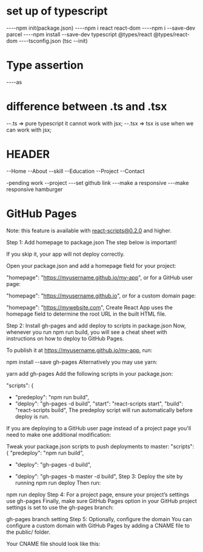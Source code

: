 # set up of typescript

----npm init(package.json)
----npm i react react-dom
----npm i --save-dev parcel
----npm install --save-dev typescript @types/react @types/react-dom
----tsconfig.json (tsc --init)

# Type assertion

----as

# difference between .ts and .tsx

--.ts => pure typescript it cannot work with jsx;
--.tsx => tsx is use when we can work with jsx;

# HEADER

--Home
--About
--skill
--Education
--Project
--Contact

-pending work
 --project 
   ---set github link 
   ---make a responsive
   ---make responsive hamburger 
 

# GitHub Pages
Note: this feature is available with react-scripts@0.2.0 and higher.

Step 1: Add homepage to package.json
The step below is important!

If you skip it, your app will not deploy correctly.

Open your package.json and add a homepage field for your project:

  "homepage": "https://myusername.github.io/my-app",
or for a GitHub user page:

  "homepage": "https://myusername.github.io",
or for a custom domain page:

  "homepage": "https://mywebsite.com",
Create React App uses the homepage field to determine the root URL in the built HTML file.

Step 2: Install gh-pages and add deploy to scripts in package.json
Now, whenever you run npm run build, you will see a cheat sheet with instructions on how to deploy to GitHub Pages.

To publish it at https://myusername.github.io/my-app, run:

npm install --save gh-pages
Alternatively you may use yarn:

yarn add gh-pages
Add the following scripts in your package.json:

  "scripts": {
+   "predeploy": "npm run build",
+   "deploy": "gh-pages -d build",
    "start": "react-scripts start",
    "build": "react-scripts build",
The predeploy script will run automatically before deploy is run.

If you are deploying to a GitHub user page instead of a project page you'll need to make one additional modification:

Tweak your package.json scripts to push deployments to master:
  "scripts": {
    "predeploy": "npm run build",
-   "deploy": "gh-pages -d build",
+   "deploy": "gh-pages -b master -d build",
Step 3: Deploy the site by running npm run deploy
Then run:

npm run deploy
Step 4: For a project page, ensure your project’s settings use gh-pages
Finally, make sure GitHub Pages option in your GitHub project settings is set to use the gh-pages branch:

gh-pages branch setting
Step 5: Optionally, configure the domain
You can configure a custom domain with GitHub Pages by adding a CNAME file to the public/ folder.

Your CNAME file should look like this: